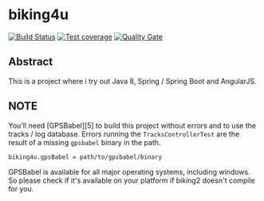 # biking4u

[![Build Status](https://travis-ci.org/michael-simons/biking2.svg?branch=public)](https://travis-ci.org/michael-simons/biking2) [![Test coverage](https://sonarcloud.io/api/project_badges/measure?project=eu.michael-simons%3Abiking2&metric=coverage)](https://sonarcloud.io/dashboard?id=eu.michael-simons%3Abiking2) [![Quality Gate](https://sonarcloud.io/api/project_badges/measure?project=eu.michael-simons%3Abiking2&metric=alert_status)](https://sonarcloud.io/dashboard?id=eu.michael-simons%3Abiking2)

## Abstract

This is a project where i try out Java 8, Spring / Spring Boot and AngularJS. 

## NOTE

You'll need [GPSBabel][5] to build this project without errors and to use the tracks / log database. Errors running the `TracksControllerTest` are the result of a missing `gpsbabel` binary in the path.

    biking4u.gpsBabel = path/to/gpsbabel/binary

GPSBabel is available for all major operating systems, including windows. So please check if it's available on your platform if biking2 doesn't compile for you.

